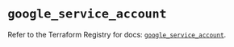 # `google_service_account`

Refer to the Terraform Registry for docs: [`google_service_account`](https://registry.terraform.io/providers/hashicorp/google-beta/6.11.2/docs/resources/google_service_account).
